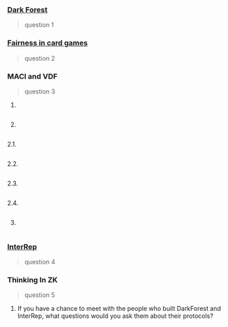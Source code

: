 ### [Dark Forest](https://github.com/alienflip/zku/tree/main/week_3/darkForest)

> question 1

### [Fairness in card games](https://github.com/alienflip/zku/new/main/week_3/fairness)

> question 2

### MACI and VDF

> question 3

1.
```
```

2.
```
```

2.1.
```
```

2.2.
```
```

2.3.
```
```

2.4.
```
```

3.
```
```

### [InterRep](https://github.com/alienflip/zku/tree/main/week_3/interRep)

> question 4

### Thinking In ZK

> question 5

1. If you have a chance to meet with the people who built DarkForest and InterRep, what questions would you ask them about their protocols?
```
```

